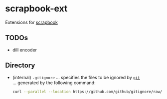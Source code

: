 # scrapbook-ext
Extensions for [scrapbook](https://github.com/nteract/scrapbook)

## TODOs
- dill encoder

## Directory
- (internal) `.gitignore`
	... specifies the files to be ignored by [`git`](https://github.com/git/git) \
	... generated by the following command:
	```bash
	curl --parallel --location https://github.com/github/gitignore/raw/HEAD/{Python,Global/{Linux,Windows,macOS,Vim,SublimeText,VisualStudioCode}}.gitignore > .gitignore
	```
